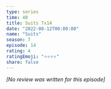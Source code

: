 ```yaml
---
type: series
time: 40
title: Suits 7x14
date: "2022-08-12T00:00:00"
name: "Suits"
season: 7
episode: 14
rating: 4
ratingEmoji: "⭐️⭐️⭐️⭐️"
share: false
---
```


*[No review was written for this episode]*